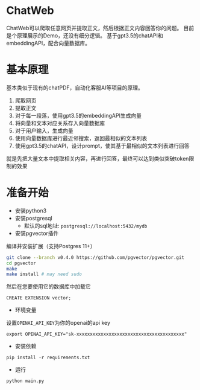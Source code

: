 # ChatWeb

ChatWeb可以爬取任意网页并提取正文，然后根据正文内容回答你的问题。
目前是个原理展示的Demo，还没有细分逻辑。
基于gpt3.5的chatAPI和embeddingAPI，配合向量数据库。

# 基本原理

基本类似于现有的chatPDF，自动化客服AI等项目的原理。

1. 爬取网页
2. 提取正文
3. 对于每一段落，使用gpt3.5的embeddingAPI生成向量
4. 将向量和文本对应关系存入向量数据库
5. 对于用户输入，生成向量
6. 使用向量数据库进行最近邻搜索，返回最相似的文本列表
7. 使用gpt3.5的chatAPI，设计prompt，使其基于最相似的文本列表进行回答

就是先把大量文本中提取相关内容，再进行回答，最终可以达到类似突破token限制的效果

# 准备开始

- 安装python3
- 安装postgresql
    - 默认的sql地址: `postgresql://localhost:5432/mydb`
- 安装pgvector插件

编译并安装扩展（支持Postgres 11+）

```bash
git clone --branch v0.4.0 https://github.com/pgvector/pgvector.git
cd pgvector
make
make install # may need sudo
```

然后在您要使用它的数据库中加载它

```postgresql
CREATE EXTENSION vector;
```

- 环境变量

设置`OPENAI_API_KEY`为你的openai的api key

```shell
export OPENAI_API_KEY="sk-xxxxxxxxxxxxxxxxxxxxxxxxxxxxxxxxxxxxxxxx"
```

- 安装依赖

```
pip install -r requirements.txt
```

- 运行

```
python main.py
```
